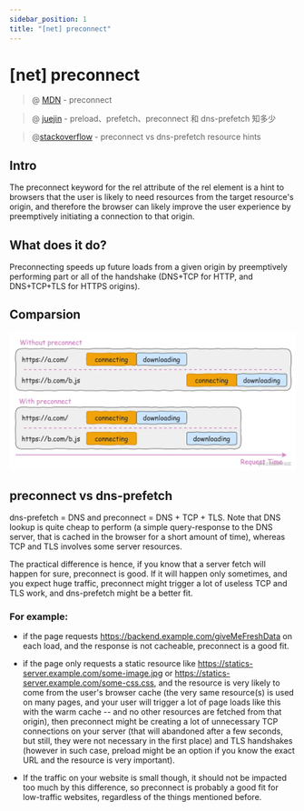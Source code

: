 ```yaml
---
sidebar_position: 1
title: "[net] preconnect"
---
```


# [net] preconnect

> @ [MDN](https://developer.mozilla.org/en-US/docs/Web/HTML/Attributes/rel/preconnect) - preconnect

> @ [juejin](https://juejin.cn/post/6915204591730556935#heading-0) - preload、prefetch、preconnect 和 dns-prefetch 知多少

> @[stackoverflow](https://stackoverflow.com/questions/47273743/preconnect-vs-dns-prefetch-resource-hints) - preconnect vs dns-prefetch resource hints

## Intro

The preconnect keyword for the rel attribute of the rel element is a hint to browsers that the user is likely to need resources from the target resource's origin, and therefore the browser can likely improve the user experience by preemptively initiating a connection to that origin.

## What does it do?

Preconnecting speeds up future loads from a given origin by preemptively performing part or all of the handshake (DNS+TCP for HTTP, and DNS+TCP+TLS for HTTPS origins).

## Comparsion

![preconnect-compare](./img/preconnect-compare.jpg)

## preconnect vs dns-prefetch

dns-prefetch = DNS and preconnect = DNS + TCP + TLS. Note that DNS lookup is quite cheap to perform (a simple query-response to the DNS server, that is cached in the browser for a short amount of time), whereas TCP and TLS involves some server resources.

The practical difference is hence, if you know that a server fetch will happen for sure, preconnect is good. If it will happen only sometimes, and you expect huge traffic, preconnect might trigger a lot of useless TCP and TLS work, and dns-prefetch might be a better fit.

### For example:

+ if the page requests https://backend.example.com/giveMeFreshData on each load, and the response is not cacheable, preconnect is a good fit.
+ if the page only requests a static resource like https://statics-server.example.com/some-image.jpg or https://statics-server.example.com/some-css.css, and the resource is very likely to come from the user's browser cache (the very same resource(s) is used on many pages, and your user will trigger a lot of page loads like this with the warm cache -- and no other resources are fetched from that origin), then preconnect might be creating a lot of unnecessary TCP connections on your server (that will abandoned after a few seconds, but still, they were not necessary in the first place) and TLS handshakes (however in such case, preload might be an option if you know the exact URL and the resource is very important).

+ If the traffic on your website is small though, it should not be impacted too much by this difference, so preconnect is probably a good fit for low-traffic websites, regardless of the things mentioned before.


